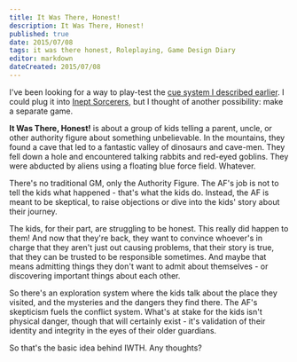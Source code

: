 ```yaml
---
title: It Was There, Honest!
description: It Was There, Honest!
published: true
date: 2015/07/08
tags: it was there honest, Roleplaying, Game Design Diary
editor: markdown
dateCreated: 2015/07/08
---
```


I've been looking for a way to play-test the
[cue system I described earlier](/2015/07/06/cues/).
I could plug it into [Inept Sorcerers](http://peppermile.com/inept-sorcerers.html),
but I thought of another possibility: make a separate game.

<!-- more -->

**It Was There, Honest!** is about a group of kids telling a parent,
uncle, or other authority figure about something unbelievable.
In the mountains, they found a cave that led to a fantastic valley of
dinosaurs and cave-men. They fell down a hole and encountered talking
rabbits and red-eyed goblins. They were abducted by aliens using a
floating blue force field. Whatever.

There's no traditional GM, only the Authority Figure.
The AF's job is not to tell the kids what happened - that's what the kids do.
Instead, the AF is meant to be skeptical,
to raise objections or dive into the kids' story about their journey.

The kids, for their part, are struggling to be honest.
This really did happen to them! And now that they're back, they want to
convince whoever's in charge that they aren't just out causing problems,
that their story is true, that they can be trusted to be responsible
sometimes. And maybe that means admitting things they don't want to admit
about themselves - or discovering important things about each other.

So there's an exploration system where the kids talk about the place
they visited, and the mysteries and the dangers they find there.
The AF's skepticism fuels the conflict system.
What's at stake for the kids isn't physical danger,
though that will certainly exist - it's validation of their identity
and integrity in the eyes of their older guardians.

So that's the basic idea behind IWTH. Any thoughts?﻿
